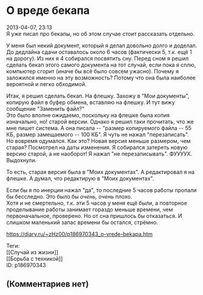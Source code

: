 О вреде бекапа
==============

  
2013-04-07, 23:13  
 Я уже писал про бекапы, но об этом случае стоит рассказать отдельно.   
   
 У меня был некий документ, который я делал довольно долго и доделал. До дедлайна сдачи оставалось около 6 часов (фактически 5, т.к. ещё 1 на дорогу). Из них я 4 собирался посвятить сну. Перед сном я решил сделать бекап этого самого документа на тот случай, если пока я сплю, компьютер сгорит (иначе бы всё было совсем ужасно). Почему я заложился именно на эту возможность? Потому что она была наиболее вероятной и легко обходимой.   
   
 Итак, я решил сделать бекап. На флешку. Захожу в "Мои документы", копирую файл в буфер обмена, вставляю на флешку. И тут вижу сообщение "Заменить файл?"   
 Это было вполне ожидаемо, поскольку на флешке была копия изначально, но! старой версии. Однако я решил таки прочитать, что же мне пишет система. А она писала -- "размер копируемого файла -- 55 КБ, размер замещаемого -- 100 КБ". Я чуть не нажал "перезаписать". Но вовремя одумался. Как это? Новая версия меньше размером, чем старая? Посмотрел на даты изменения. Я собирался затереть новую версию старой, а не наоборот! Я нажал "не перезаписывать". ФУУУУХ. Выдохнули.   
   
 То есть, старая версия была в "Моих документах". А редактировал я на флешке. А думал, что редактирую в "Моих документах".   
   
 Если бы я по инерции нажал "да", то последние 5 часов работы пропали бы бесследно. Это было бы  *очень, очень*  плохо.   
  Хотя и не смертельно, т.к. эти 5 часов у меня ещё были, а повторное проделывание работы занимает гораздо меньше времени, чем первоначальное, проверено. Но от сна пришлось бы отказаться. И слишком маленький запас времени бы остался, стрёмно.    
  
<https://diary.ru/~zHz00/p186970343_o-vrede-bekapa.htm>  
  
Теги:  
[[Случай из жизни]]  
[[Борьба с техникой]]  
ID: p186970343  


(Комментариев нет)
------------------